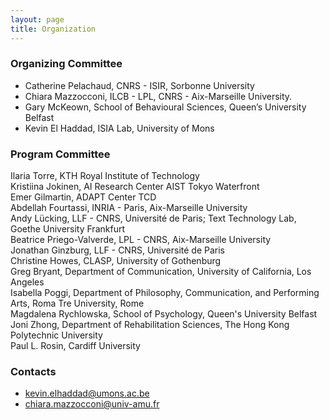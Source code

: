 ```yaml
---
layout: page
title: Organization
---
```


### Organizing Committee
* Catherine Pelachaud, CNRS - ISIR, Sorbonne University
* Chiara Mazzocconi, ILCB - LPL, CNRS - Aix-Marseille University.
* Gary McKeown, School of Behavioural Sciences, Queen’s University Belfast
* Kevin El Haddad, ISIA Lab, University of Mons

### Program Committee
Ilaria Torre, KTH Royal Institute of Technology<br>
Kristiina Jokinen, AI Research Center AIST Tokyo Waterfront<br>
Emer Gilmartin, ADAPT Center TCD<br>
Abdellah Fourtassi, INRIA - Paris, Aix-Marseille University <br>
Andy Lücking, LLF - CNRS, Université de Paris; Text Technology Lab, Goethe University Frankfurt<br>
Beatrice Priego-Valverde, LPL - CNRS, Aix-Marseille University<br>
Jonathan Ginzburg, LLF - CNRS, Université de Paris<br>
Christine Howes, CLASP, University of Gothenburg<br>
Greg Bryant, Department of Communication, University of California, Los Angeles<br>
Isabella Poggi, Department of Philosophy, Communication, and Performing Arts, Roma Tre University, Rome<br>
Magdalena Rychlowska, School of Psychology, Queen's University Belfast<br>
Joni Zhong, Department of Rehabilitation Sciences, The Hong Kong Polytechnic University<br>
Paul L. Rosin, Cardiff University<br>


### Contacts
 * <kevin.elhaddad@umons.ac.be>
 * <chiara.mazzocconi@univ-amu.fr>
